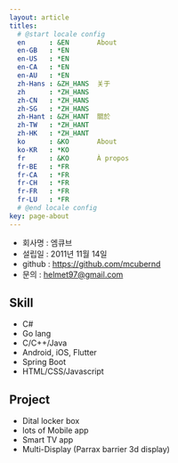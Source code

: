 ```yaml
---
layout: article
titles:
  # @start locale config
  en      : &EN       About
  en-GB   : *EN
  en-US   : *EN
  en-CA   : *EN
  en-AU   : *EN
  zh-Hans : &ZH_HANS  关于
  zh      : *ZH_HANS
  zh-CN   : *ZH_HANS
  zh-SG   : *ZH_HANS
  zh-Hant : &ZH_HANT  關於
  zh-TW   : *ZH_HANT
  zh-HK   : *ZH_HANT
  ko      : &KO       About
  ko-KR   : *KO
  fr      : &KO       À propos
  fr-BE   : *FR
  fr-CA   : *FR
  fr-CH   : *FR
  fr-FR   : *FR
  fr-LU   : *FR
  # @end locale config
key: page-about
---
```


<!-- ![TeXt Theme](https://raw.githubusercontent.com/kitian616/jekyll-TeXt-theme/master/screenshots/TeXt-home.jpg) -->

- 회사명 : 엠큐브
- 설립일 : 2011년 11월 14일
- github : https://github.com/mcubernd
- 문의 : helmet97@gmail.com

<!-- ```javascript
(() => console.log('Hello, World!'))(); 
```
-->
## Skill

- C#
- Go lang
- C/C++/Java
- Android, iOS, Flutter
- Spring Boot 
- HTML/CSS/Javascript

## Project

- Dital locker box
- lots of Mobile app
- Smart TV app 
- Multi-Display (Parrax barrier 3d display)
